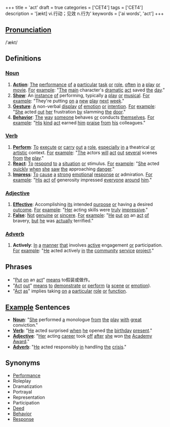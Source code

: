 +++
title = 'act'
draft = true
categories = ['CET4']
tags = ['CET4']
description = '[ækt] vi.行动；见效 n.行为'
keywords = ['ai words', 'act']
+++

## [Pronunciation](/en/post/pronunciation/)
/ˈækt/

## Definitions
### [Noun](/en/post/noun/)
1. **[Action](/en/post/action/)**: [The](/en/post/the/) [performance](/en/post/performance/) [of](/en/post/of/) [a](/en/post/a/) [particular](/en/post/particular/) [task](/en/post/task/) [or](/en/post/or/) [role](/en/post/role/), [often](/en/post/often/) [in](/en/post/in/) [a](/en/post/a/) [play](/en/post/play/) [or](/en/post/or/) [movie](/en/post/movie/). [For](/en/post/for/) [example](/en/post/example/): "[The](/en/post/the/) [main](/en/post/main/) character's [dramatic](/en/post/dramatic/) [act](/en/post/act/) saved [the](/en/post/the/) [day](/en/post/day/)."
2. **[Show](/en/post/show/)**: An [instance](/en/post/instance/) [of](/en/post/of/) performing, typically [a](/en/post/a/) [play](/en/post/play/) [or](/en/post/or/) [musical](/en/post/musical/). [For](/en/post/for/) [example](/en/post/example/): "They're putting [on](/en/post/on/) [a](/en/post/a/) [new](/en/post/new/) [play](/en/post/play/) [next](/en/post/next/) [week](/en/post/week/)."
3. **[Gesture](/en/post/gesture/)**: [A](/en/post/a/) non-verbal [display](/en/post/display/) [of](/en/post/of/) [emotion](/en/post/emotion/) [or](/en/post/or/) [intention](/en/post/intention/). [For](/en/post/for/) [example](/en/post/example/): "[She](/en/post/she/) acted [out](/en/post/out/) [her](/en/post/her/) frustration [by](/en/post/by/) slamming [the](/en/post/the/) [door](/en/post/door/)."
4. **[Behavior](/en/post/behavior/)**: [The](/en/post/the/) [way](/en/post/way/) [someone](/en/post/someone/) behaves [or](/en/post/or/) conducts [themselves](/en/post/themselves/). [For](/en/post/for/) [example](/en/post/example/): "[His](/en/post/his/) [kind](/en/post/kind/) [act](/en/post/act/) earned [him](/en/post/him/) [praise](/en/post/praise/) [from](/en/post/from/) [his](/en/post/his/) colleagues."

### [Verb](/en/post/verb/)
1. **[Perform](/en/post/perform/)**: [To](/en/post/to/) [execute](/en/post/execute/) [or](/en/post/or/) [carry](/en/post/carry/) [out](/en/post/out/) [a](/en/post/a/) [role](/en/post/role/), [especially](/en/post/especially/) [in](/en/post/in/) [a](/en/post/a/) theatrical [or](/en/post/or/) [artistic](/en/post/artistic/) context. [For](/en/post/for/) [example](/en/post/example/): "[The](/en/post/the/) actors [will](/en/post/will/) [act](/en/post/act/) [out](/en/post/out/) [several](/en/post/several/) scenes [from](/en/post/from/) [the](/en/post/the/) [play](/en/post/play/)."
2. **[React](/en/post/react/)**: [To](/en/post/to/) [respond](/en/post/respond/) [to](/en/post/to/) [a](/en/post/a/) [situation](/en/post/situation/) [or](/en/post/or/) stimulus. [For](/en/post/for/) [example](/en/post/example/): "[She](/en/post/she/) acted [quickly](/en/post/quickly/) [when](/en/post/when/) [she](/en/post/she/) [saw](/en/post/saw/) [the](/en/post/the/) approaching [danger](/en/post/danger/)."
3. **[Impress](/en/post/impress/)**: [To](/en/post/to/) [cause](/en/post/cause/) [a](/en/post/a/) [strong](/en/post/strong/) [emotional](/en/post/emotional/) [response](/en/post/response/) [or](/en/post/or/) admiration. [For](/en/post/for/) [example](/en/post/example/): "[His](/en/post/his/) [act](/en/post/act/) [of](/en/post/of/) generosity impressed [everyone](/en/post/everyone/) [around](/en/post/around/) [him](/en/post/him/)."

### [Adjective](/en/post/adjective/)
1. **[Effective](/en/post/effective/)**: Accomplishing [its](/en/post/its/) intended [purpose](/en/post/purpose/) [or](/en/post/or/) having [a](/en/post/a/) desired [outcome](/en/post/outcome/). [For](/en/post/for/) [example](/en/post/example/): "[Her](/en/post/her/) acting skills were [truly](/en/post/truly/) [impressive](/en/post/impressive/)."
2. **[False](/en/post/false/)**: [Not](/en/post/not/) [genuine](/en/post/genuine/) [or](/en/post/or/) [sincere](/en/post/sincere/). [For](/en/post/for/) [example](/en/post/example/): "[He](/en/post/he/) [put](/en/post/put/) [on](/en/post/on/) an [act](/en/post/act/) [of](/en/post/of/) bravery, [but](/en/post/but/) [he](/en/post/he/) was [actually](/en/post/actually/) terrified."

### [Adverb](/en/post/adverb/)
1. **Actively**: [In](/en/post/in/) [a](/en/post/a/) [manner](/en/post/manner/) [that](/en/post/that/) involves [active](/en/post/active/) engagement [or](/en/post/or/) participation. [For](/en/post/for/) [example](/en/post/example/): "[He](/en/post/he/) acted actively [in](/en/post/in/) [the](/en/post/the/) [community](/en/post/community/) [service](/en/post/service/) [project](/en/post/project/)."

## Phrases
- "[Put](/en/post/put/) [on](/en/post/on/) an [act](/en/post/act/)" [means](/en/post/means/) to假装或做作。
- "[Act](/en/post/act/) [out](/en/post/out/)" [means](/en/post/means/) [to](/en/post/to/) [demonstrate](/en/post/demonstrate/) [or](/en/post/or/) [perform](/en/post/perform/) ([a](/en/post/a/) [scene](/en/post/scene/) [or](/en/post/or/) [emotion](/en/post/emotion/)).
- "[Act](/en/post/act/) [as](/en/post/as/)" implies taking [on](/en/post/on/) [a](/en/post/a/) [particular](/en/post/particular/) [role](/en/post/role/) [or](/en/post/or/) [function](/en/post/function/).

## [Example](/en/post/example/) Sentences
- **[Noun](/en/post/noun/)**: "[She](/en/post/she/) performed [a](/en/post/a/) monologue [from](/en/post/from/) [the](/en/post/the/) [play](/en/post/play/) [with](/en/post/with/) [great](/en/post/great/) conviction."
- **[Verb](/en/post/verb/)**: "[He](/en/post/he/) acted surprised [when](/en/post/when/) [he](/en/post/he/) opened [the](/en/post/the/) [birthday](/en/post/birthday/) [present](/en/post/present/)."
- **[Adjective](/en/post/adjective/)**: "[Her](/en/post/her/) acting [career](/en/post/career/) took [off](/en/post/off/) [after](/en/post/after/) [she](/en/post/she/) won [the](/en/post/the/) [Academy](/en/post/academy/) [Award](/en/post/award/)."
- **[Adverb](/en/post/adverb/)**: "[He](/en/post/he/) acted responsibly [in](/en/post/in/) handling [the](/en/post/the/) [crisis](/en/post/crisis/)."

## Synonyms
- [Performance](/en/post/performance/)
- Roleplay
- Dramatization
- Portrayal
- Representation
- Participation
- [Deed](/en/post/deed/)
- [Behavior](/en/post/behavior/)
- [Response](/en/post/response/)
